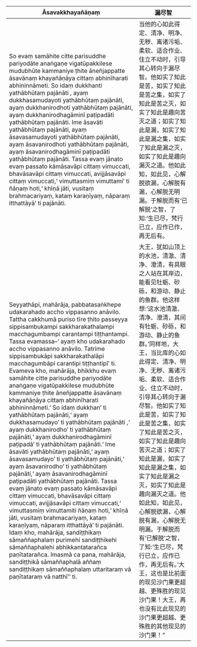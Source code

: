 Āsavakkhayañāṇaṃ|漏尽智
--------- | -------------
So evaṃ samāhite citte parisuddhe pariyodāte anaṅgaṇe vigatūpakkilese mudubhūte kammaniye ṭhite āneñjappatte āsavānaṃ khayañāṇāya cittaṃ abhinīharati abhininnāmeti. So idaṃ dukkhanti yathābhūtaṃ pajānāti , ayaṃ dukkhasamudayoti yathābhūtaṃ pajānāti, ayaṃ dukkhanirodhoti yathābhūtaṃ pajānāti, ayaṃ dukkhanirodhagāminī paṭipadāti yathābhūtaṃ pajānāti. Ime āsavāti yathābhūtaṃ pajānāti, ayaṃ āsavasamudayoti yathābhūtaṃ pajānāti, ayaṃ āsavanirodhoti yathābhūtaṃ pajānāti, ayaṃ āsavanirodhagāminī paṭipadāti yathābhūtaṃ pajānāti. Tassa evaṃ jānato evaṃ passato kāmāsavāpi cittaṃ vimuccati, bhavāsavāpi cittaṃ vimuccati, avijjāsavāpi cittaṃ vimuccati,‘ vimuttasmiṃ vimuttami’ ti ñāṇaṃ hoti,‘ khīṇā jāti, vusitaṃ brahmacariyaṃ, kataṃ karaṇīyaṃ, nāparaṃ itthattāyā’ ti pajānāti.|当他的心如此得定、清净、明净、无秽、离诸污垢、柔软、适合作业、住立不动时，引导其心转向于漏尽智。他如实了知此是苦，如实了知此是苦之集，如实了知此是苦之灭，如实了知此是趣向苦灭之道；如实了知此是漏，如实了知此是漏之集，如实了知此是漏之灭，如实了知此是趣向漏灭之道。他如此知，如此见，心解脱欲漏，心解脱有漏，心解脱无明漏。于解脱而有‘已解脱’之智，了知:‘生已尽，梵行已立，应作已作，再无后有。
Seyyathāpi, mahārāja, pabbatasaṅkhepe udakarahado accho vippasanno anāvilo. Tattha cakkhumā puriso tīre ṭhito passeyya sippisambukampi sakkharakathalampi macchagumbampi carantampi tiṭṭhantampi. Tassa evamassa–‘ ayaṃ kho udakarahado accho vippasanno anāvilo. Tatrime sippisambukāpi sakkharakathalāpi macchagumbāpi carantipi tiṭṭhantipī’ ti. Evameva kho, mahārāja, bhikkhu evaṃ samāhite citte parisuddhe pariyodāte anaṅgaṇe vigatūpakkilese mudubhūte kammaniye ṭhite āneñjappatte āsavānaṃ khayañāṇāya cittaṃ abhinīharati abhininnāmeti.‘ So idaṃ dukkhan’ ti yathābhūtaṃ pajānāti,‘ ayaṃ dukkhasamudayo’ ti yathābhūtaṃ pajānāti ,‘ ayaṃ dukkhanirodho’ ti yathābhūtaṃ pajānāti,‘ ayaṃ dukkhanirodhagāminī paṭipadā’ ti yathābhūtaṃ pajānāti.‘ Ime āsavāti yathābhūtaṃ pajānāti,‘ ayaṃ āsavasamudayo’ ti yathābhūtaṃ pajānāti,‘ ayaṃ āsavanirodho’ ti yathābhūtaṃ pajānāti,‘ ayaṃ āsavanirodhagāminī paṭipadāti yathābhūtaṃ pajānāti. Tassa evaṃ jānato evaṃ passato kāmāsavāpi cittaṃ vimuccati, bhavāsavāpi cittaṃ vimuccati, avijjāsavāpi cittaṃ vimuccati,‘ vimuttasmiṃ vimuttamiti ñāṇaṃ hoti,‘ khīṇā jāti, vusitaṃ brahmacariyaṃ, kataṃ karaṇīyaṃ, nāparaṃ itthattāyā’ ti pajānāti. Idaṃ kho, mahārāja, sandiṭṭhikaṃ sāmaññaphalaṃ purimehi sandiṭṭhikehi sāmaññaphalehi abhikkantatarañca paṇītatarañca. Imasmā ca pana, mahārāja, sandiṭṭhikā sāmaññaphalā aññaṃ sandiṭṭhikaṃ sāmaññaphalaṃ uttaritaraṃ vā paṇītataraṃ vā natthī’’ ti.|大王，犹如山顶上的水池，清澈、清净、澄清，有具眼之人站在其岸边，能看见牡蛎、砂砾，和游动、静止的鱼群。他这样想:‘这水池清澈、清净、澄清，其间有牡蛎、砂砾，和游动、静止的鱼群。’同样地，大王，当比库的心如此得定、清净、明净、无秽、离诸污垢、柔软、适合作业、住立不动时，引导其心转向于漏尽智。他如实了知此是苦，如实了知此是苦之集，如实了知此是苦之灭，如实了知此是趣向苦灭之道；如实了知此是漏，如实了知此是漏之集，如实了知此是漏之灭，如实了知此是趣向漏灭之道。他如此知，如此见，心解脱欲漏，心解脱有漏，心解脱无明漏。于解脱而有‘已解脱’之智，了知:‘生已尽，梵行已立，应作已作，再无后有。’大王，这也是比前面的现见沙门果更超越、更殊胜的现见沙门果！大王，再也没有比此现见的沙门果更超越、更殊胜的其他现见的沙门果！”